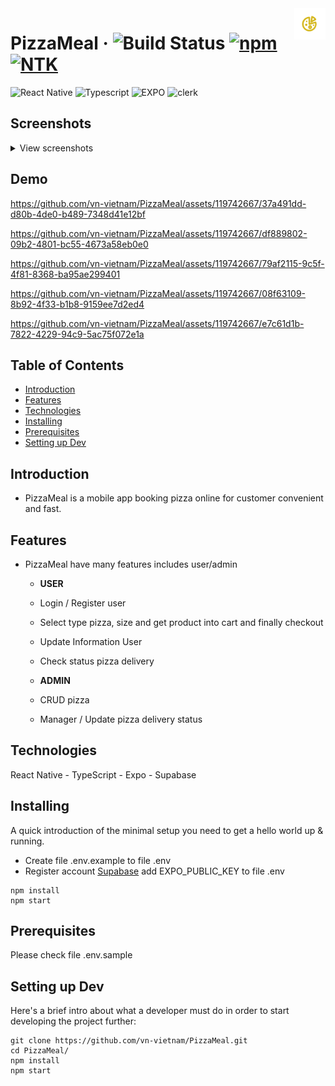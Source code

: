 <img src="./assets/images/adaptive-icon.png" width="50px" alt="Logo" align="right">

# PizzaMeal &middot; ![Build Status](https://img.shields.io/badge/build-passing-brightgreen) [![npm](https://img.shields.io/npm/v/npm.svg?style=flat-square)](https://www.npmjs.com/package/npm) [![NTK](https://img.shields.io/badge/NTK-welcome-brightgreen.svg?style=flat-square)](https://github.com/vn-vietnam)

![React Native](https://img.shields.io/badge/ReactNative-brown?logo=react)
![Typescript](https://img.shields.io/badge/TypeScirpt-green?logo=typescript)
![EXPO](https://img.shields.io/badge/expo-red?logo=expo)
![clerk](https://img.shields.io/badge/supabase-black?logo=supabase)

<!-- ![Background Image](./assets/images/screens/1.jpg) -->

## Screenshots

<details>
	<summary>View screenshots</summary>
<p align="left">
	<summary>Update</summary>
  <img src="./assets/images/img4.jpg" width="300"  />
  <img src="./assets/images/img5.jpg" width="300"  />
  <img src="./assets/images/img6.jpg" width="300"  />
  <img src="./assets/images/img7.jpg" width="300"  />
</p>
<p align="left">
  <img src="./assets/images/img1.jpg" width="300"  />
  <img src="./assets/images/img2.jpg" width="300"  />
  <img src="./assets/images/img3.jpg" width="300"  />
</p>
</details>

## Demo


https://github.com/vn-vietnam/PizzaMeal/assets/119742667/37a491dd-d80b-4de0-b489-7348d41e12bf


https://github.com/vn-vietnam/PizzaMeal/assets/119742667/df889802-09b2-4801-bc55-4673a58eb0e0


https://github.com/vn-vietnam/PizzaMeal/assets/119742667/79af2115-9c5f-4f81-8368-ba95ae299401


https://github.com/vn-vietnam/PizzaMeal/assets/119742667/08f63109-8b92-4f33-b1b8-9159ee7d2ed4



https://github.com/vn-vietnam/PizzaMeal/assets/119742667/e7c61d1b-7822-4229-94c9-5ac75f072e1a




## Table of Contents

- [Introduction](#Introduction)
- [Features](#Features)
- [Technologies](#Technologies)
- [Installing](#Installing)
- [Prerequisites](#Prerequisites)
- [Setting up Dev](#Setting-up-Dev)

## Introduction

- PizzaMeal is a mobile app booking pizza online for customer convenient and fast.

## Features

- PizzaMeal have many features includes user/admin

  - <b>USER</b>
  - Login / Register user
  - Select type pizza, size and get product into cart and finally checkout
  - Update Information User
  - Check status pizza delivery

  - <b>ADMIN</b>
  - CRUD pizza
  - Manager / Update pizza delivery status

## Technologies

React Native - TypeScript - Expo - Supabase

## Installing

A quick introduction of the minimal setup you need to get a hello world up &
running.

- Create file .env.example to file .env
- Register account [Supabase](https://supabase.com) add EXPO_PUBLIC_KEY to file .env

```shell
npm install
npm start
```

## Prerequisites

Please check file .env.sample

## Setting up Dev

Here's a brief intro about what a developer must do in order to start developing
the project further:

```shell
git clone https://github.com/vn-vietnam/PizzaMeal.git
cd PizzaMeal/
npm install
npm start
```
